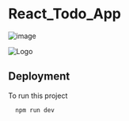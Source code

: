 # React_Todo_App
![image](https://user-images.githubusercontent.com/78898391/216420086-cb3cdbdb-8c83-4c6c-9ef1-cb3e7c46cc00.png)






![Logo](https://dev-to-uploads.s3.amazonaws.com/uploads/articles/th5xamgrr6se0x5ro4g6.png)


## Deployment

To run this project

```bash
  npm run dev
```

